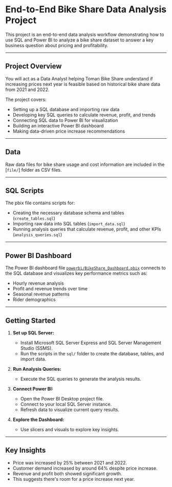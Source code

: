 # End-to-End Bike Share Data Analysis Project

This project is an end-to-end data analysis workflow demonstrating how to use SQL and Power BI to analyze a bike share dataset to answer a key business question about pricing and profitability.

---

## Project Overview

You will act as a Data Analyst helping Toman Bike Share understand if increasing prices next year is feasible based on historical bike share data from 2021 and 2022.

The project covers:
- Setting up a SQL database and importing raw data
- Developing key SQL queries to calculate revenue, profit, and trends
- Connecting SQL data to Power BI for visualization
- Building an interactive Power BI dashboard
- Making data-driven price increase recommendations

---

## Data

Raw data files for bike share usage and cost information are included in the [`file/`] folder as CSV files.

---

## SQL Scripts

The pbix file contains scripts for:
- Creating the necessary database schema and tables (`create_tables.sql`)
- Importing raw data into SQL tables (`import_data.sql`)
- Running analysis queries that calculate revenue, profit, and other KPIs (`analysis_queries.sql`)

---

## Power BI Dashboard

The Power BI dashboard file [`powerbi/BikeShare_Dashboard.pbix`](https://github.com/praveen-96kumar/Data_Analytics/blob/main/DashBoard.png) connects to the SQL database and visualizes key performance metrics such as:

- Hourly revenue analysis
- Profit and revenue trends over time
- Seasonal revenue patterns
- Rider demographics

---

## Getting Started

1. **Set up SQL Server:**
   - Install Microsoft SQL Server Express and SQL Server Management Studio (SSMS).
   - Run the scripts in the `sql/` folder to create the database, tables, and import data.

2. **Run Analysis Queries:**
   - Execute the SQL queries to generate the analysis results.

3. **Connect Power BI:**
   - Open the Power BI Desktop project file.
   - Connect to your local SQL Server instance.
   - Refresh data to visualize current query results.

4. **Explore the Dashboard:**
   - Use slicers and visuals to explore key insights.

---

## Key Insights

- Price was increased by 25% between 2021 and 2022.
- Customer demand increased by around 64% despite price increase.
- Revenue and profit both showed significant growth.
- This suggests there's room for a price increase next year.

